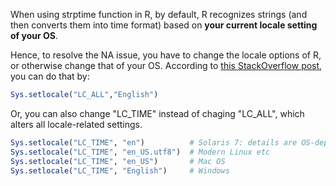 When using strptime function in R, by default, R recognizes strings (and then converts them into time format) based on __your current locale setting of your OS__.

Hence, to resolve the NA issue, you have to change the locale options of R, or otherwise change that of your OS. According to [this StackOverflow post](http://stackoverflow.com/questions/16347731/how-to-change-the-locale-of-r-in-rstudio), you can do that by:
```r
Sys.setlocale("LC_ALL","English")
```
Or, you can also change "LC_TIME" instead of chaging "LC_ALL", which alters all locale-related settings.
```r
Sys.setlocale("LC_TIME", "en")          # Solaris 7: details are OS-dependent
Sys.setlocale("LC_TIME", "en_US.utf8")  # Modern Linux etc
Sys.setlocale("LC_TIME", "en_US")       # Mac OS
Sys.setlocale("LC_TIME", "English")     # Windows
```
